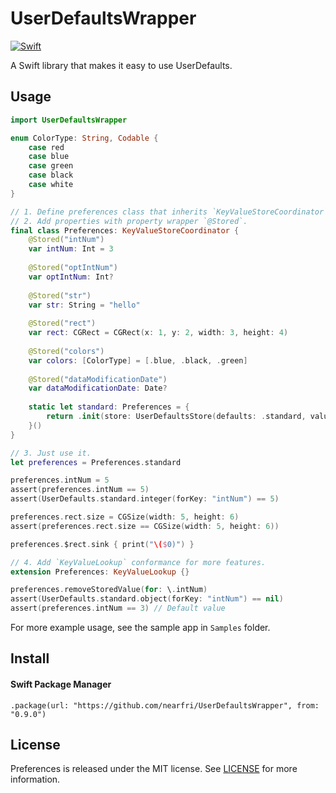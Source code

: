 # UserDefaultsWrapper
[![Swift](https://github.com/nearfri/UserDefaultsWrapper/actions/workflows/swift.yml/badge.svg)](https://github.com/nearfri/UserDefaultsWrapper/actions/workflows/swift.yml)

A Swift library that makes it easy to use UserDefaults.

## Usage
```swift
import UserDefaultsWrapper

enum ColorType: String, Codable {
    case red
    case blue
    case green
    case black
    case white
}

// 1. Define preferences class that inherits `KeyValueStoreCoordinator`.
// 2. Add properties with property wrapper `@Stored`.
final class Preferences: KeyValueStoreCoordinator {
    @Stored("intNum")
    var intNum: Int = 3
    
    @Stored("optIntNum")
    var optIntNum: Int?
    
    @Stored("str")
    var str: String = "hello"
    
    @Stored("rect")
    var rect: CGRect = CGRect(x: 1, y: 2, width: 3, height: 4)
    
    @Stored("colors")
    var colors: [ColorType] = [.blue, .black, .green]
    
    @Stored("dataModificationDate")
    var dataModificationDate: Date?
    
    static let standard: Preferences = {
        return .init(store: UserDefaultsStore(defaults: .standard, valueCoder: JSONValueCoder()))
    }()
}

// 3. Just use it.
let preferences = Preferences.standard

preferences.intNum = 5
assert(preferences.intNum == 5)
assert(UserDefaults.standard.integer(forKey: "intNum") == 5)

preferences.rect.size = CGSize(width: 5, height: 6)
assert(preferences.rect.size == CGSize(width: 5, height: 6))

preferences.$rect.sink { print("\($0)") }

// 4. Add `KeyValueLookup` conformance for more features.
extension Preferences: KeyValueLookup {}

preferences.removeStoredValue(for: \.intNum)
assert(UserDefaults.standard.object(forKey: "intNum") == nil)
assert(preferences.intNum == 3) // Default value
```

For more example usage, see the sample app in `Samples` folder.

## Install

#### Swift Package Manager
```
.package(url: "https://github.com/nearfri/UserDefaultsWrapper", from: "0.9.0")
```

## License
Preferences is released under the MIT license. See [LICENSE](https://github.com/nearfri/UserDefaultsWrapper/blob/master/LICENSE) for more information.



